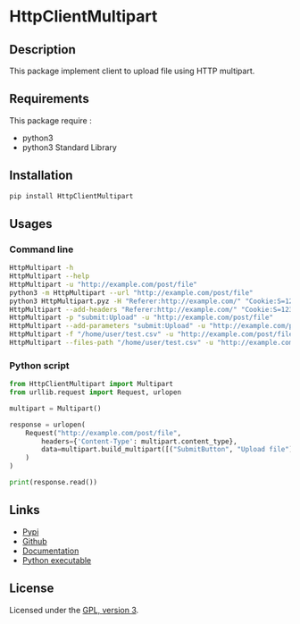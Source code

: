 # HttpClientMultipart

## Description

This package implement client to upload file using HTTP multipart.

## Requirements
This package require :
 - python3
 - python3 Standard Library

## Installation
```bash
pip install HttpClientMultipart
```

## Usages

### Command line

```bash
HttpMultipart -h                                                                                             # Print help message
HttpMultipart --help                                                                                         # Print help message
HttpMultipart -u "http://example.com/post/file"
python3 -m HttpMultipart --url "http://example.com/post/file"                                                # Using module command line
python3 HttpMultipart.pyz -H "Referer:http://example.com/" "Cookie:S=123" -u "http://example.com/post/file"  # Using python executable file, add headers
HttpMultipart --add-headers "Referer:http://example.com/" "Cookie:S=123" -u "http://example.com/post/file"   # Add headers
HttpMultipart -p "submit:Upload" -u "http://example.com/post/file"                                           # Add simple field
HttpMultipart --add-parameters "submit:Upload" -u "http://example.com/post/file"                             # Add simple field
HttpMultipart -f "/home/user/test.csv" -u "http://example.com/post/file"                                     # Add file
HttpMultipart --files-path "/home/user/test.csv" -u "http://example.com/post/file"                           # Add file
```

### Python script

```python
from HttpClientMultipart import Multipart
from urllib.request import Request, urlopen

multipart = Multipart()

response = urlopen(
    Request("http://example.com/post/file",
        headers={'Content-Type': multipart.content_type},
        data=multipart.build_multipart([("SubmitButton", "Upload file")], [("file", "test.csv", "/home/user/test.csv")]),
    )
)

print(response.read())
```

## Links
 - [Pypi](https://pypi.org/project/HttpClientMultipart)
 - [Github](https://github.com/mauricelambert/HttpClientMultipart)
 - [Documentation](https://mauricelambert.github.io/info/python/code/HttpClientMultipart.html)
 - [Python executable](https://mauricelambert.github.io/info/python/code/HttpClientMultipart.pyz)

## License
Licensed under the [GPL, version 3](https://www.gnu.org/licenses/).
